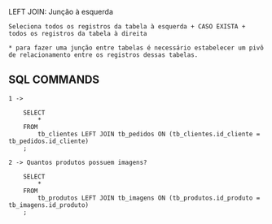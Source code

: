 LEFT JOIN:  Junção à esquerda

    Seleciona todos os registros da tabela à esquerda + CASO EXISTA + todos os registros da tabela à direita

    * para fazer uma junção entre tabelas é necessário estabelecer um pivô de relacionamento entre os registros dessas tabelas.

## SQL COMMANDS

    1 ->

        SELECT 
            *
        FROM
            tb_clientes LEFT JOIN tb_pedidos ON (tb_clientes.id_cliente = tb_pedidos.id_cliente)
        ;

    2 -> Quantos produtos possuem imagens?

        SELECT
            *
        FROM
            tb_produtos LEFT JOIN tb_imagens ON (tb_produtos.id_produto = tb_imagens.id_produto)
        ;
        